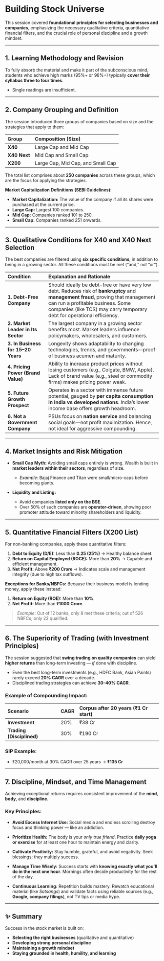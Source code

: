 # Building Stock Universe

This session covered **foundational principles for selecting businesses and companies**, emphasizing the necessary qualitative criteria, quantitative financial filters, and the crucial role of personal discipline and a growth mindset.

---

## 1. Learning Methodology and Revision

To fully absorb the material and make it part of the subconscious mind, students who achieve high marks (95%+ or 98%+) typically **cover their syllabus three to four times**.

- Single readings are insufficient.

---

## 2. Company Grouping and Definition

The session introduced three groups of companies based on size and the strategies that apply to them:

| Group | Composition (Size) |
| :--- | :--- |
| **X40** | Large Cap and Mid Cap |
| **X40 Next** | Mid Cap and Small Cap |
| **X200** | Large Cap, Mid Cap, and Small Cap |

The total list comprises about **250 companies** across these groups, which are the focus for applying the strategies.

**Market Capitalization Definitions (SEBI Guidelines):**
- **Market Capitalization:** The value of the company if all its shares were purchased at the current price.
- **Large Cap:** Largest 100 companies.
- **Mid Cap:** Companies ranked 101 to 250.
- **Small Cap:** Companies ranked 251 onwards.

---

## 3. Qualitative Conditions for X40 and X40 Next Selection

The best companies are filtered using **six specific conditions**, in addition to being in a growing sector.
All these conditions must be met (“and,” not “or”).

| Condition | Explanation and Rationale |
| :--- | :--- |
| **1. Debt-Free Company** | Should ideally be debt-free or have very low debt. Reduces risk of **bankruptcy** and **management fraud**, proving that management can run a profitable business. Some companies (like TCS) may carry temporary debt for operational efficiency. |
| **2. Market Leader in Its Sector** | The largest company in a growing sector benefits most. Market leaders influence policymakers, wholesalers, and customers. |
| **3. In Business for 15–20 Years** | Longevity shows adaptability to changing technologies, trends, and governments—proof of business acumen and maturity. |
| **4. Pricing Power (Brand Value)** | Ability to increase product prices without losing customers (e.g., Colgate, BMW, Apple). Lack of brand value (e.g., steel or commodity firms) makes pricing power weak. |
| **5. Future Growth Prospect** | Operates in a sector with immense future potential, gauged by **per capita consumption in India vs developed nations**. India’s lower income base offers growth headroom. |
| **6. Not a Government Company** | PSUs focus on **nation service** and balancing social goals—not profit maximization. Hence, not ideal for aggressive compounding. |

---

## 4. Market Insights and Risk Mitigation

- **Small Cap Myth:** Avoiding small caps entirely is wrong. Wealth is built in **market leaders within their sectors**, regardless of size.
  - *Example:* Bajaj Finance and Titan were small/micro-caps before becoming giants.

- **Liquidity and Listing:**
  - Avoid companies **listed only on the BSE**.
  - Over 50% of such companies are **operator-driven**, showing poor promoter attitude toward minority shareholders and liquidity.

---

## 5. Quantitative Financial Filters (X200 List)

For non-banking companies, apply these quantitative filters:

1. **Debt to Equity (D/E):** Less than **0.25 (25%)** → Healthy balance sheet.
2. **Return on Capital Employed (ROCE):** More than **20%** → Capable and efficient management.
3. **Net Profit:** Above **₹200 Crore** → Indicates scale and management integrity (due to high tax outflows).

**Exceptions for Banks/NBFCs:**
Because their business model is lending money, apply these instead:

1. **Return on Equity (ROE):** More than **10%**.
2. **Net Profit:** More than **₹1000 Crore**.

> *Example:* Out of 12 banks, only 8 met these criteria; out of 526 NBFCs, only 22 qualified.

---

## 6. The Superiority of Trading (with Investment Principles)

The session suggested that **swing trading on quality companies** can yield **higher returns** than long-term investing — *if* done with discipline.

- Even the best long-term investments (e.g., HDFC Bank, Asian Paints) rarely exceed **20% CAGR** over a decade.
- Disciplined trading strategies can achieve **30–40% CAGR**.

### Example of Compounding Impact:
| Scenario | CAGR | Corpus after 20 years (₹1 Cr start) |
| :--- | :--- | :--- |
| **Investment** | 20% | ₹38 Cr |
| **Trading (Disciplined)** | 30% | ₹190 Cr |

### SIP Example:
- ₹20,000/month at 30% CAGR over 25 years → **₹135 Cr**

---

## 7. Discipline, Mindset, and Time Management

Achieving exceptional returns requires consistent improvement of the **mind**, **body**, and **discipline**.

### Key Principles:
- **Avoid Excess Internet Use:**
  Social media and endless scrolling destroy focus and thinking power — like an addiction.

- **Prioritize Health:**
  The body is your *only true friend*.
  Practice **daily yoga or exercise** for at least one hour to maintain energy and clarity.

- **Cultivate Positivity:**
  Stay humble, grateful, and avoid negativity. Seek blessings; they multiply success.

- **Manage Time Wisely:**
  Success starts with **knowing exactly what you’ll do in the next one hour**.
  Mornings often decide productivity for the rest of the day.

- **Continuous Learning:**
  Repetition builds mastery.
  Rewatch educational material (like *Satsangs*) and validate facts using reliable sources (e.g., **Google, company filings**), not TV tips or media hype.

---

## ✨ Summary

Success in the stock market is built on:
- **Selecting the right businesses** (qualitative and quantitative)
- **Developing strong personal discipline**
- **Maintaining a growth mindset**
- **Staying grounded in health, humility, and learning**

